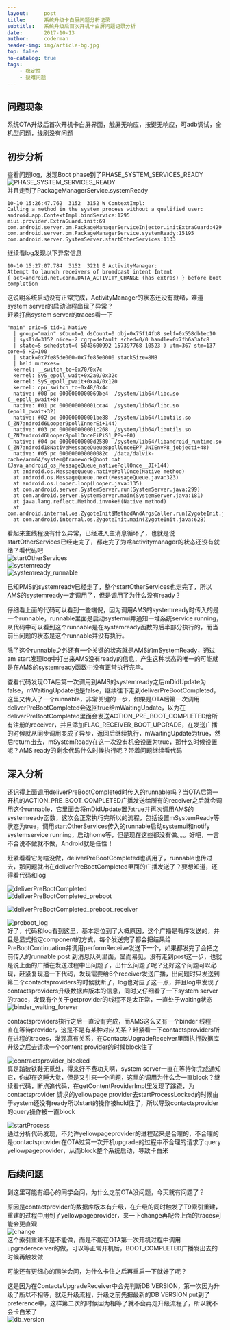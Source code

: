 ```yaml
---
layout:     post
title:      系统升级卡白屏问题分析记录
subtitle:   系统升级后首次开机卡白屏问题记录分析
date:       2017-10-13
author:     coderman
header-img: img/article-bg.jpg
top: false
no-catalog: true
tags:
    - 稳定性
    - 疑难问题
---
```

<h2 id="问题现象">问题现象</h2> 
 <p>系统OTA升级后首次开机卡白屏界面，触屏无响应，按键无响应，可adb调试，全机型问题，线刷没有问题</p> 
<h2 id="初步分析">初步分析</h2> 
<p>查看问题log&#xff0c;发现Boot phase到了PHASE_SYSTEM_SERVICES_READY <br />
 <img src="https://img-blog.csdnimg.cn/cabd69e230384e058d52f305c63f4495.png" alt="PHASE_SYSTEM_SERVICES_READY" title="" /> <br /> 并且走到了PackageManagerService.systemReady</p> 
<pre class="prettyprint"><code class=" hljs oxygene"><span class="hljs-number">10</span>-<span class="hljs-number">10</span> <span class="hljs-number">15</span>:<span class="hljs-number">26</span>:<span class="hljs-number">47.762</span>  <span class="hljs-number">3152</span>  <span class="hljs-number">3152</span> W ContextImpl: 
Calling a <span class="hljs-function"><span class="hljs-keyword">method</span> <span class="hljs-title">in</span> <span class="hljs-title">the</span> <span class="hljs-title">system</span> <span class="hljs-title">process</span> <span class="hljs-title">without</span> <span class="hljs-title">a</span> <span class="hljs-title">qualified</span> <span class="hljs-title">user</span>:</span> 
android.app.ContextImpl.bindService:<span class="hljs-number">1295</span> 
miui.provider.ExtraGuard.init:<span class="hljs-number">69</span> 
com.android.server.pm.PackageManagerServiceInjector.initExtraGuard:<span class="hljs-number">429</span> 
com.android.server.pm.PackageManagerService.systemReady:<span class="hljs-number">15195</span> 
com.android.server.SystemServer.startOtherServices:<span class="hljs-number">1133</span> </code></pre> 
<p>继续看log发现以下异常信息</p> 
<pre class="prettyprint"><code class=" hljs applescript"><span class="hljs-number">10</span>-<span class="hljs-number">10</span> <span class="hljs-number">15</span>:<span class="hljs-number">27</span>:<span class="hljs-number">07.784</span>  <span class="hljs-number">3152</span>  <span class="hljs-number">3221</span> E ActivityManager: 
Attempt <span class="hljs-keyword">to</span> <span class="hljs-command">launch</span> receivers <span class="hljs-keyword">of</span> broadcast intent Intent 
{ act&#61;android.net.conn.DATA_ACTIVITY_CHANGE (has extras) } <span class="hljs-keyword">before</span> boot completion</code></pre> 
<p>这说明系统启动没有正常完成&#xff0c;ActivityManager的状态还没有就绪&#xff0c;难道system server的启动流程出现了异常&#xff1f; <br /> 赶紧打出system server的traces看一下</p> 
<pre class="prettyprint"><code class=" hljs avrasm"><span class="hljs-string">&#34;main&#34;</span> prio&#61;<span class="hljs-number">5</span> tid&#61;<span class="hljs-number">1</span> Native
  | group&#61;<span class="hljs-string">&#34;main&#34;</span> sCount&#61;<span class="hljs-number">1</span> dsCount&#61;<span class="hljs-number">0</span> obj&#61;<span class="hljs-number">0x75f14fb8</span> self&#61;<span class="hljs-number">0x558db1ec10</span>
  | sysTid&#61;<span class="hljs-number">3152</span> nice&#61;-<span class="hljs-number">2</span> cgrp&#61;default sched&#61;<span class="hljs-number">0</span>/<span class="hljs-number">0</span> handle&#61;<span class="hljs-number">0x7fb6a3afc8</span>
  | state&#61;S schedstat&#61;( <span class="hljs-number">5043600992</span> <span class="hljs-number">157397768</span> <span class="hljs-number">10523</span> ) utm&#61;<span class="hljs-number">367</span> stm&#61;<span class="hljs-number">137</span> core&#61;<span class="hljs-number">5</span> HZ&#61;<span class="hljs-number">100</span>
  | stack&#61;<span class="hljs-number">0x7fe85de000</span>-<span class="hljs-number">0x7fe85e0000</span> stackSize&#61;<span class="hljs-number">8</span>MB
  | held mutexes&#61;
  kernel: __switch_to&#43;<span class="hljs-number">0x70</span>/<span class="hljs-number">0x7c</span>
  kernel: SyS_epoll_wait&#43;<span class="hljs-number">0x2a0</span>/<span class="hljs-number">0x32c</span>
  kernel: SyS_epoll_pwait&#43;<span class="hljs-number">0xa4</span>/<span class="hljs-number">0x120</span>
  kernel: cpu_switch_to&#43;<span class="hljs-number">0x48</span>/<span class="hljs-number">0x4c</span>
  native: <span class="hljs-preprocessor">#00 pc 0000000000069be4  /system/lib64/libc.so (__epoll_pwait&#43;8)</span>
  native: <span class="hljs-preprocessor">#01 pc 000000000001cca4  /system/lib64/libc.so (epoll_pwait&#43;32)</span>
  native: <span class="hljs-preprocessor">#02 pc 000000000001be88  /system/lib64/libutils.so (_ZN7android6Looper9pollInnerEi&#43;144)</span>
  native: <span class="hljs-preprocessor">#03 pc 000000000001c268  /system/lib64/libutils.so (_ZN7android6Looper8pollOnceEiPiS1_PPv&#43;80)</span>
  native: <span class="hljs-preprocessor">#04 pc 00000000000d2580  /system/lib64/libandroid_runtime.so (_ZN7android18NativeMessageQueue8pollOnceEP7_JNIEnvP8_jobjecti&#43;48)</span>
  native: <span class="hljs-preprocessor">#05 pc 000000000000082c  /data/dalvik-cache/arm64/system&#64;framework&#64;boot.oat (Java_android_os_MessageQueue_nativePollOnce__JI&#43;144)</span>
  at android<span class="hljs-preprocessor">.os</span><span class="hljs-preprocessor">.MessageQueue</span><span class="hljs-preprocessor">.nativePollOnce</span>(Native method)
  at android<span class="hljs-preprocessor">.os</span><span class="hljs-preprocessor">.MessageQueue</span><span class="hljs-preprocessor">.next</span>(MessageQueue<span class="hljs-preprocessor">.java</span>:<span class="hljs-number">323</span>)
  at android<span class="hljs-preprocessor">.os</span><span class="hljs-preprocessor">.Looper</span><span class="hljs-preprocessor">.loop</span>(Looper<span class="hljs-preprocessor">.java</span>:<span class="hljs-number">135</span>)
  at <span class="hljs-keyword">com</span><span class="hljs-preprocessor">.android</span><span class="hljs-preprocessor">.server</span><span class="hljs-preprocessor">.SystemServer</span><span class="hljs-preprocessor">.run</span>(SystemServer<span class="hljs-preprocessor">.java</span>:<span class="hljs-number">299</span>)
  at <span class="hljs-keyword">com</span><span class="hljs-preprocessor">.android</span><span class="hljs-preprocessor">.server</span><span class="hljs-preprocessor">.SystemServer</span><span class="hljs-preprocessor">.main</span>(SystemServer<span class="hljs-preprocessor">.java</span>:<span class="hljs-number">181</span>)
  at java<span class="hljs-preprocessor">.lang</span><span class="hljs-preprocessor">.reflect</span><span class="hljs-preprocessor">.Method</span><span class="hljs-preprocessor">.invoke</span>!(Native method)
  at <span class="hljs-keyword">com</span><span class="hljs-preprocessor">.android</span><span class="hljs-preprocessor">.internal</span><span class="hljs-preprocessor">.os</span><span class="hljs-preprocessor">.ZygoteInit</span>$MethodAndArgsCaller<span class="hljs-preprocessor">.run</span>(ZygoteInit<span class="hljs-preprocessor">.java</span>:<span class="hljs-number">738</span>)
  at <span class="hljs-keyword">com</span><span class="hljs-preprocessor">.android</span><span class="hljs-preprocessor">.internal</span><span class="hljs-preprocessor">.os</span><span class="hljs-preprocessor">.ZygoteInit</span><span class="hljs-preprocessor">.main</span>(ZygoteInit<span class="hljs-preprocessor">.java</span>:<span class="hljs-number">628</span>)</code></pre> 
<p>看起来主线程没有什么异常&#xff0c;已经进入主消息循环了&#xff0c;也就是说startOtherServices已经走完了&#xff0c;都走完了为啥activitymanager的状态还没有就绪&#xff1f;看代码吧 <br />
 <img src="https://img-blog.csdnimg.cn/a7eca545ff5a42c9824260fd7dc857d3.png?x-oss-process=,type_ZHJvaWRzYW5zZmFsbGJhY2s,shadow_50,text_Q1NETiBAYW5kcm9pZEJleW9uZA==,size_17,color_FFFFFF,t_70,g_se,x_16" alt="startOtherServices" title="" /> <br /> 
<img src="https://img-blog.csdnimg.cn/b6634c2c64034eabae841e6d5ae4b35a.png?x-oss-process=,type_ZHJvaWRzYW5zZmFsbGJhY2s,shadow_50,text_Q1NETiBAYW5kcm9pZEJleW9uZA==,size_17,color_FFFFFF,t_70,g_se,x_16" alt="systemready" title="" /> <br /> 
<img src="https://img-blog.csdnimg.cn/b96fbdc4262f4b0eaa8495ca87326acf.png?x-oss-process=,type_ZHJvaWRzYW5zZmFsbGJhY2s,shadow_50,text_Q1NETiBAYW5kcm9pZEJleW9uZA==,size_17,color_FFFFFF,t_70,g_se,x_16" alt="systemready_runnable" title="" /></p> 
<p>已知PMS的systemready已经走了&#xff0c;整个startOtherServices也走完了&#xff0c;所以AMS的systemready一定调用了&#xff0c;但是调用了为什么没有ready&#xff1f;</p> 
<p>仔细看上面的代码可以看到一些端倪&#xff0c;因为调用AMS的systemready时传入的是一个runnable&#xff0c;runnable里面是启动systemui并通知一堆系统service running&#xff0c;从代码中可以看到这个runnable是在systemready函数的后半部分执行的&#xff0c;而当前出问题的状态是这个runnable并没有执行。</p> 
<p>除了这个runnable之外还有一个关键的状态就是AMS的mSystemReady&#xff0c;通过am start发现log中打出来AMS没有ready的信息&#xff0c;产生这种状态的唯一的可能就是在AMS的systemready函数中没有正常执行完毕。</p> 
<p>查看代码发现OTA后第一次调用到AMS的systemready之后mDidUpdate为false&#xff0c;mWaitingUpdate也是false&#xff0c;继续往下走到deliverPreBootCompleted&#xff0c;这里又传入了一个runnable&#xff0c;非常关键的一步&#xff0c;如果是OTA后第一次调用deliverPreBootCompleted会返回true给mWaitingUpdate&#xff0c;以为在deliverPreBootCompleted里面会发送ACTION_PRE_BOOT_COMPLETED给所有注册的receiver&#xff0c;并且添加FLAG_RECEIVER_BOOT_UPGRADE&#xff0c;在发送广播的时候就从同步调用变成了异步&#xff0c;返回后继续执行&#xff0c;mWaitingUpdate为true&#xff0c;然后return出去&#xff0c;mSystemReady在这一次没有机会设置为true&#xff0c;那什么时候设置呢&#xff1f;AMS ready的剩余代码什么时候执行呢&#xff1f;带着问题继续看代码</p> 
<h2 id="深入分析">深入分析</h2> 
<p>还记得上面调用deliverPreBootCompleted时传入的runnable吗&#xff1f;当OTA后第一开机的ACTION_PRE_BOOT_COMPLETED广播发送给所有的receiver之后就会调用这个runnable&#xff0c;它里面会将mDidUpdate置为true并再次调用AMS的systemready函数&#xff0c;这次会正常执行完所以的流程&#xff0c;包括设置mSystemReady等状态为true&#xff0c;调用startOtherServices传入的runnable启动systemui和notify systemservice running&#xff0c;启动home等&#xff0c;但是现在这些都没有做。。。好吧&#xff0c;一言不合说不做就不做&#xff0c;Android就是任性&#xff01;</p> 
<p>赶紧看看它为啥没做&#xff0c;deliverPreBootCompleted也调用了&#xff0c;runnable也传过去&#xff0c;那问题就出在deliverPreBootCompleted里面的广播发送了&#xff1f;要想知道&#xff0c;还得看代码和log</p> 
<p><img src="https://img-blog.csdnimg.cn/13d174582f9f4bf9a9ed9c7ffbf49001.png?x-oss-process=,type_ZHJvaWRzYW5zZmFsbGJhY2s,shadow_50,text_Q1NETiBAYW5kcm9pZEJleW9uZA==,size_14,color_FFFFFF,t_70,g_se,x_16" alt="deliverPreBootCompleted" title="" /> <br />
 <img src="https://img-blog.csdnimg.cn/073e15fe8019417393068c6c257ae2ef.png" alt="deliverPreBootCompleted_preboot" title="" /></p> 
<p><img src="https://img-blog.csdnimg.cn/eeb37aba8f214bfdba3daee496a848ae.png?x-oss-process=,type_ZHJvaWRzYW5zZmFsbGJhY2s,shadow_50,text_Q1NETiBAYW5kcm9pZEJleW9uZA==,size_17,color_FFFFFF,t_70,g_se,x_16" alt="deliverPreBootCompleted_preboot_receiver" title="" /></p> 
<p><img src="https://img-blog.csdnimg.cn/90aa8736e80c4f36a17056b1bbb34139.png" alt="preboot_log" title="" /> <br /> 好了&#xff0c;代码和log看到这里&#xff0c;基本定位到了大概原因&#xff0c;这个广播是有序发送的&#xff0c;并且是显式指定component的方式&#xff0c;每个发送完了都会把结果给PreBootContinuation并调用performReceive发送下一个&#xff0c;如果都发完了会把之前传入的runnable post 到消息队列里面&#xff0c;显而易见&#xff0c;没有走到post这一步&#xff0c;也就是说上面的广播在发送过程中出问题了&#xff0c;出什么问题了呢&#xff1f;还好这个问题可以必现&#xff0c;赶紧复现追一下代码&#xff0c;发现需要给6个receiver发送广播&#xff0c;出问题时只发送到第二个contactsproviders的时候就断了&#xff0c;log也对应了这一点&#xff0c;并且log中发现了contactsproviders升级数据库版本的信息&#xff0c;同时又仔细看了一下system server的trace&#xff0c;发现有个关于getprovider的线程不是太正常&#xff0c;一直处于waiting状态 <br />
 <img src="https://img-blog.csdnimg.cn/65f5d4267f2548209b3d9c1cb39193f7.png?x-oss-process=,type_ZHJvaWRzYW5zZmFsbGJhY2s,shadow_50,text_Q1NETiBAYW5kcm9pZEJleW9uZA==,size_18,color_FFFFFF,t_70,g_se,x_16" alt="binder_waiting_forever" title="" /></p> 
<p>contactsproviders执行之后一直没有完成&#xff0c;而AMS这么又有一个binder 线程一直在等待provider&#xff0c;这是不是有某种对应关系&#xff1f;赶紧看一下contactsproviders所在进程的traces&#xff0c;发现真有关系&#xff0c;在ContactsUpgradeReceiver里面执行数据库升级之后去请求一个content provider的时候block住了</p> 
<p><img src="https://img-blog.csdnimg.cn/ac9a28b6b4744e599dd3018b1d26131a.png?x-oss-process=,type_ZHJvaWRzYW5zZmFsbGJhY2s,shadow_50,text_Q1NETiBAYW5kcm9pZEJleW9uZA==,size_20,color_FFFFFF,t_70,g_se,x_16" alt="contractsprovider_blocked" title="" /> <br /> 真是踏破铁鞋无觅处&#xff0c;得来好不费功夫啊&#xff0c;system server一直在等待你完成通知它&#xff0c;你却在这睡大觉&#xff0c;但是又引来一个问题&#xff0c;这里的调用为什么会一直block&#xff1f;继续看代码&#xff0c;断点追代码&#xff0c;在getContentProviderImpl里发现了蹊跷&#xff0c;为contactsprovider 请求的yellowpage provider去startProcessLocked的时候由于system还没有ready所以start的操作被hold住了&#xff0c;所以导致contactsprovider的query操作被一直block</p> 
<p><img src="https://img-blog.csdnimg.cn/98cad4f6edd74add8f7908e1383962cc.png?x-oss-process=,type_ZHJvaWRzYW5zZmFsbGJhY2s,shadow_50,text_Q1NETiBAYW5kcm9pZEJleW9uZA==,size_17,color_FFFFFF,t_70,g_se,x_16" alt="startProcess" title="" /> <br /> 通过分析代码发现&#xff0c;不允许yellowpageprovider的进程起来是合理的&#xff0c;不合理的是contactsprovider在OTA过第一次开机upgrade的过程中不合理的请求了query yellowpageprovider&#xff0c;从而block整个系统启动&#xff0c;导致卡白米</p> 
<h2 id="后续问题">后续问题</h2> 
<p>到这里可能有细心的同学会问&#xff0c;为什么之前OTA没问题&#xff0c;今天就有问题了&#xff1f;</p> 
<p>原因是contactprovider的数据库版本有升级&#xff0c;在升级的同时触发了T9索引重建&#xff0c;重建的过程中用到了yellowpageprovider&#xff0c;来一下change再配合上面的traces可能会更直观 <br /> <img src="https://img-blog.csdnimg.cn/af9a3b32f3454a4e9369c12c6888f229.png?x-oss-process=,type_ZHJvaWRzYW5zZmFsbGJhY2s,shadow_50,text_Q1NETiBAYW5kcm9pZEJleW9uZA==,size_18,color_FFFFFF,t_70,g_se,x_16" alt="change" title="" /> <br /> 这个索引重建不是不能做&#xff0c;而是不能在OTA第一次开机过程中调用upgradereceiver的做&#xff0c;可以等正常开机后&#xff0c;BOOT_COMPLETED广播发出去的时候再触发做</p> 
<p>可能还有更细心的同学会问&#xff0c;为什么卡住之后再重启一下就好了呢&#xff1f;</p> 
<p>这是因为在ContactsUpgradeReceiver中会先判断DB VERSION&#xff0c;第一次因为升级了所以不相等&#xff0c;就走升级流程&#xff0c;升级之前先把最新的DB VERSION put到了preference中&#xff0c;这样第二次的时候因为相等了就不会再走升级流程了&#xff0c;所以就不会卡白米了 <br /> <img src="https://img-blog.csdnimg.cn/c1f2b2aafaa241eaa373fcc49f74c309.png?x-oss-process=,type_ZHJvaWRzYW5zZmFsbGJhY2s,shadow_50,text_Q1NETiBAYW5kcm9pZEJleW9uZA==,size_16,color_FFFFFF,t_70,g_se,x_16" alt="db_version" title="" /></p>